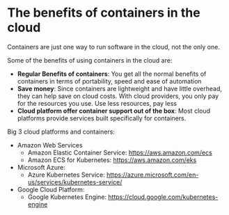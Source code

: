 # The benefits of containers in the cloud

Containers are just one way to run software in the cloud, not the only one.

Some of the benefits of using containers in the cloud are:

- **Regular Benefits of containers**: You get all the normal benefits of containers in terms of portability, speed and ease of automation
- **Save money**: Since containers are lightweight and have little overhead, they can help save on cloud costs. With cloud providers, you only pay for the resources you use. Use less resources, pay less
- **Cloud platform offer container support out of the box**: Most cloud platforms provide services built specifically for containers.

Big 3 cloud platforms and containers:

- Amazon Web Services
  - Amazon Elastic Container Service: https://aws.amazon.com/ecs
  - Amazon ECS for Kubernetes: https://aws.amazon.com/eks
- Microsoft Azure:
  - Azure Kubernetes Service: https://azure.microsoft.com/en-us/services/kubernetes-service/
- Google Cloud Platform:
  - Google Kubernetes Engine: https://cloud.google.com/kubernetes-engine
